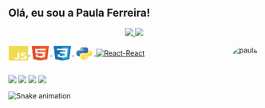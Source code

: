 ## Olá, eu sou a Paula Ferreira!

<div align="center">
  <a href="https://github.com/paulaferreirao">
  <img height="150em" src="https://github-readme-stats.vercel.app/api?username=paulaferreirao&show_icons=true&theme=dark&include_all_commits=true&count_private=true"/>
  <img height="150em" src="https://github-readme-stats.vercel.app/api/top-langs/?username=paulaferreirao&layout=compact&langs_count=7&theme=dark"/>
</div>
  
<div style="display: inline_block"><br>
  <img align="center" alt="Paula-Js" height="30" width="40" src="https://raw.githubusercontent.com/devicons/devicon/master/icons/javascript/javascript-plain.svg">
  <img align="center" alt="Paula-HTML" height="30" width="40" src="https://raw.githubusercontent.com/devicons/devicon/master/icons/html5/html5-original.svg">
  <img align="center" alt="Paula-CSS" height="30" width="40" src="https://raw.githubusercontent.com/devicons/devicon/master/icons/css3/css3-original.svg">
  <img align="center" alt="Rafa-Python" height="30" width="40" src="https://raw.githubusercontent.com/devicons/devicon/master/icons/python/python-original.svg">
  <img align="center" alt="React-React" height="30" width="40" src="https://cdn.jsdelivr.net/gh/devicons/devicon/icons/react/react-original.svg">
  
 <img align="right" alt="paula1" height="150" style="border-radius:50px;" src="https://cdn.discordapp.com/attachments/829017020627419217/997546028758736947/paula1.png?width=452&height=452">
</div>
  
  ##
 
<div>
  <a href="https://www.linkedin.com/in/paulaferoli/" target="_blank"><img src="https://img.shields.io/badge/LinkedIn-0077B5?style=for-the-badge&logo=linkedin&logoColor=white" target="_blank"></a>
  <a href="https://twitter.com/eualuap" target="_blank"><img src="https://img.shields.io/badge/Twitter-1DA1F2?style=for-the-badge&logo=twitter&logoColor=white" target="_blank"></a>
  <a href="https://www.instagram.com/paulaferreirao/" target="_blank"><img src="https://img.shields.io/badge/Instagram-E4405F?style=for-the-badge&logo=instagram&logoColor=white" target="_blank"></a>
  <a href="https://www.youtube.com/channel/UCMHyM_0AuyCCFi9G5CNXp4w" target="_blank"><img src="https://img.shields.io/badge/YouTube-FF0000?style=for-the-badge&logo=youtube&logoColor=white" target="_blank"></a>
  
  ![Snake animation](https://github.com/paulaferreirao/paulaferreirao/blob/output/github-contribution-grid-snake.svg)
  
</div>

